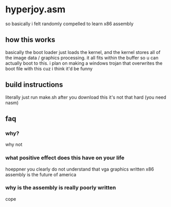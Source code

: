 # hyperjoy.asm
so basically i felt randomly compelled to learn x86 assembly

## how this works
basically the boot loader just loads the kernel, and the kernel stores all of the image data / graphics processing. it all fits within the buffer so u can actually boot to this. i plan on making a windows trojan that overwrites the boot file with this cuz i think it'd be funny 

## build instructions
literally just run make.sh after you download this it's not that hard (you need nasm)

## faq
### why?
why not
### what positive effect does this have on your life
hoeppner you clearly do not understand that vga graphics written x86 assembly is the future of america
### why is the assembly is really poorly written
cope
